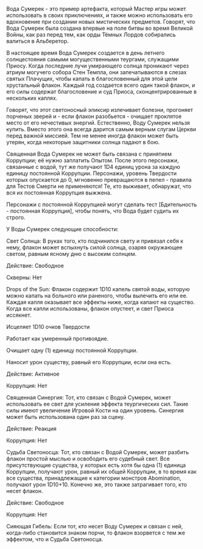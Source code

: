 Вода Сумерек - это пример артефакта, который Мастер игры может использовать в своих приключениях, и также можно использовать его вдохновение при создании новых мистических предметов. Говорят, что Вода Сумерек была создана впервые на поле битвы во время Великой Войны, как раз перед тем, как орды Тёмных Лордов собирались валиться в Альберетор.

В настоящее время Вода Сумерек создается в день летнего солнцестояния самыми могущественными теургами, служащими Приосу. Когда последние лучи умирающего солнца проникают через атриум могучего собора Стен Темпла, они запечатываются в слезах святых Плачущих, чтобы капать в благословенный для этой цели хрустальный флакон. Каждый год создается всего один такой флакон, и его силы содержат благословение и суд Приоса, сконцентрированные в нескольких каплях.

Говорят, что этот светоносный эликсир излечивает болезни, прогоняет порченых зверей и - если флакон разобьется - очищает проклятое место от его нечестивых энергий. Естественно, Воду Сумерек нельзя купить. Вместо этого она всегда дарится самым верным слугам Церкви перед важной миссией. Тем не менее иногда флакон может быть утерян, когда некоторые защитники солнца падают в бою.

Священная Вода Сумерек не может быть связана с принятием Коррупции; её нужно заплатить Опытом. После этого персонажи, связанные с водой, тут же получают 1D4 единиц урона за каждую единицу постоянной Коррупции. Персонажи, уровень Твердости которых опускается до 0, мгновенно превращаются в пепел - правила для Тестов Смерти не применяются! Те, кто выживает, обнаружат, что вся их постоянная Коррупция выжжена.

Персонажи с постоянной Коррупцией могут сделать тест [Бдительность - постоянная Коррупция], чтобы понять, что Вода будет судить их строго.

У Воды Сумерек следующие способности:

Свет Солнца: В руках того, кто подчинился свету и привязал себя к нему, флакон может вспыхнуть силой солнца, озаряя окружающее светом, равным ясному дню с высоким солнцем.

Действие: Свободное

Скверны: Нет

Drops of the Sun: Флакон содержит 1D10 капель святой воды, которую можно капать на больного или раненого, чтобы вылечить его или ее. Каждая капля оказывает все эффекты ниже, когда капают на существо. Когда все капли использованы, флакон опустеет, и свет Приоса иссякнет.

  

Исцеляет 1D10 очков Твердости

Работает как умеренный противоядие.

Очищает одну (1) единицу постоянной Коррупции.

Наносит урон существу, равный его Коррупции, если она есть.

Действие: Активное

Коррупция: Нет

Священная Синергия: Тот, кто связан с Водой Сумерек, может использовать ее свет для усиления эффекта теургических сил. Такие силы имеют увеличение Игровой Кости на один уровень. Синергия может быть использована один раз за сцену.

Действие: Реакция

Коррупция: Нет

Судьба Светоносца: Тот, кто связан с Водой Сумерек, может разбить флакон простой мыслью и освободить его судебный свет. Все присутствующие существа, у которых есть хотя бы одна (1) единица Коррупции, получают урон, равный их общей Коррупции, в то время как все существа, принадлежащие к категории монстров Abomination, получают урон 1D10+10. Конечно же, это также затрагивает того, кто несет флакон.

Действие: Свободное

Коррупция: Нет

Сияющая Гибель: Если тот, кто несет Воду Сумерек и связан с ней, когда-либо становится знаком порчи, то флакон взорвется с тем же эффектом, что и Судьба Светоносца.
